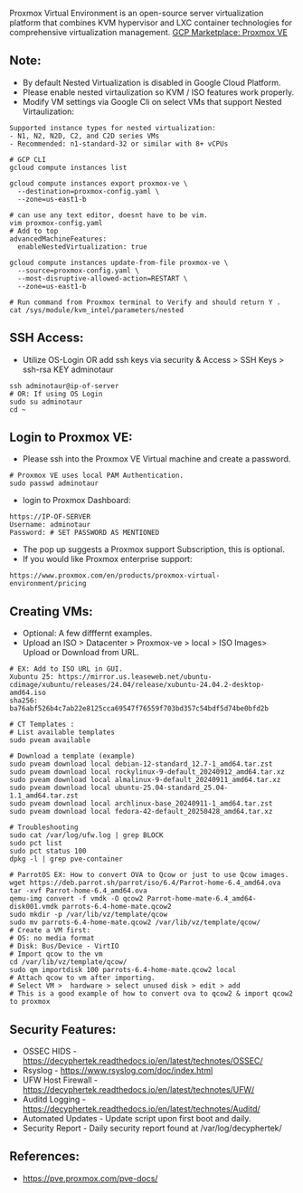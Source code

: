 Proxmox Virtual Environment is an open-source server virtualization platform that combines KVM hypervisor and LXC container technologies for comprehensive virtualization management. [GCP Marketplace: Proxmox VE]( ) 

Note:
----
* By default Nested Virtualization is disabled in Google Cloud Platform. 
* Please enable nested virtaulization so KVM / ISO features work properly.
* Modify VM settings via Google Cli on select VMs that support Nested Virtaulization:
```
Supported instance types for nested virtualization:
- N1, N2, N2D, C2, and C2D series VMs
- Recommended: n1-standard-32 or similar with 8+ vCPUs

# GCP CLI
gcloud compute instances list

gcloud compute instances export proxmox-ve \
  --destination=proxmox-config.yaml \
  --zone=us-east1-b

# can use any text editor, doesnt have to be vim. 
vim proxmox-config.yaml
# Add to top
advancedMachineFeatures:
  enableNestedVirtualization: true

gcloud compute instances update-from-file proxmox-ve \
  --source=proxmox-config.yaml \
  --most-disruptive-allowed-action=RESTART \
  --zone=us-east1-b

# Run command from Proxmox terminal to Verify and should return Y .
cat /sys/module/kvm_intel/parameters/nested
```

SSH Access:
-----------
* Utilize OS-Login OR add ssh keys via security & Access > SSH Keys > ssh-rsa KEY adminotaur
```
ssh adminotaur@ip-of-server
# OR: If using OS Login
sudo su adminotaur
cd ~
```

Login to Proxmox VE:
--------------------
* Please ssh into the Proxmox VE Virtual machine and create a password.
```
# Proxmox VE uses local PAM Authentication.
sudo passwd adminotaur
```
* login to Proxmox Dashboard:
```
https://IP-OF-SERVER
Username: adminotaur
Password: # SET PASSWORD AS MENTIONED
```
* The pop up suggests a Proxmox support Subscription, this is optional.
* If you would like Proxmox enterprise support:
```
https://www.proxmox.com/en/products/proxmox-virtual-environment/pricing
```

Creating VMs:
------------
* Optional: A few difffernt examples.
* Upload an ISO > Datacenter > Proxmox-ve > local > ISO Images> Upload or Download from URL.
```
# EX: Add to ISO URL in GUI. 
Xubuntu 25: https://mirror.us.leaseweb.net/ubuntu-cdimage/xubuntu/releases/24.04/release/xubuntu-24.04.2-desktop-amd64.iso
sha256: ba76abf526b4c7ab22e8125cca69547f76559f703bd357c54bdf5d74be0bfd2b

# CT Templates : 
# List available templates
sudo pveam available

# Download a template (example)
sudo pveam download local debian-12-standard_12.7-1_amd64.tar.zst
sudo pveam download local rockylinux-9-default_20240912_amd64.tar.xz
sudo pveam download local almalinux-9-default_20240911_amd64.tar.xz
sudo pveam download local ubuntu-25.04-standard_25.04-1.1_amd64.tar.zst
sudo pveam download local archlinux-base_20240911-1_amd64.tar.zst
sudo pveam download local fedora-42-default_20250428_amd64.tar.xz

# Troubleshooting
sudo cat /var/log/ufw.log | grep BLOCK
sudo pct list
sudo pct status 100
dpkg -l | grep pve-container

# ParrotOS EX: How to convert OVA to Qcow or just to use Qcow images. 
wget https://deb.parrot.sh/parrot/iso/6.4/Parrot-home-6.4_amd64.ova
tar -xvf Parrot-home-6.4_amd64.ova
qemu-img convert -f vmdk -O qcow2 Parrot-home-mate-6.4_amd64-disk001.vmdk parrots-6.4-home-mate.qcow2
sudo mkdir -p /var/lib/vz/template/qcow
sudo mv parrots-6.4-home-mate.qcow2 /var/lib/vz/template/qcow/
# Create a VM first:
# OS: no media format 
# Disk: Bus/Device - VirtIO
# Import qcow to the vm 
cd /var/lib/vz/template/qcow/
sudo qm importdisk 100 parrots-6.4-home-mate.qcow2 local
# Attach qcow to vm after importing. 
# Select VM >  hardware > select unused disk > edit > add 
# This is a good example of how to convert ova to qcow2 & import qcow2 to proxmox
```

Security Features:
------------------
* OSSEC HIDS - https://decyphertek.readthedocs.io/en/latest/technotes/OSSEC/
* Rsyslog - https://www.rsyslog.com/doc/index.html
* UFW Host Firewall - https://decyphertek.readthedocs.io/en/latest/technotes/UFW/
* Auditd Logging - https://decyphertek.readthedocs.io/en/latest/technotes/Auditd/
* Automated Updates - Update script upon first boot and daily.
* Security Report - Daily security report found at /var/log/decyphertek/

References:
-----------
* https://pve.proxmox.com/pve-docs/